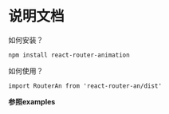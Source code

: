 # 说明文档

如何安装？

```shell
npm install react-router-animation
```

如何使用？

```shell
import RouterAn from 'react-router-an/dist'
```

**参照examples** 
